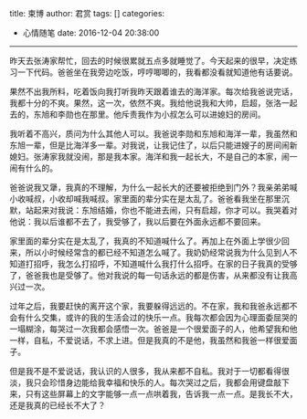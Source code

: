 title: 束博
author: 君赏
tags: []
categories:
  - 心情随笔
date: 2016-12-04 20:38:00
---
昨天去张涛家帮忙，回去的时候很累就五点多就睡觉了。今天起来的很早，决定练习一下代码。爸爸坐在我旁边吃饭，哼哼唧唧的，我看都没看就知道他有话要说。

果然不出我所料，吃着饭向我打听我昨天跟着谁去的海洋家。每次给我爸说完话，我都十分的不爽。果然，这一次，依然不爽。我给他说我和大帅，启超，张洛一起去的，东旭和李勋也在那里。他斥责我作为小叔怎么可以进媳妇的房间。

我听着不高兴，质问为什么其他人可以。我爸说李勋和东旭和海洋一辈，我虽然和东旭一辈，但是比海洋多一辈。对我说，让我记住了，以后只能进嫂子的房间闹新媳妇。张涛家我就没闹，那是我本家。海洋和我一起长大，不是自己的本家，闹一闹有什么的。

爸爸说我又犟，我真的不理解，为什么一起长大的还要被拒绝到门外？我亲弟弟喊小收喊叔，小收却喊我喊叔。家里面的辈分实在是太乱了。爸爸看我坐在那里沉默，站起来对我说：东旭结婚，你也不能进去闹，只有启超，你才可以。我哭着对他说：我以后谁都不去了，我受够了，我以后要在外面永远都不要回来。

家里面的辈分实在是太乱了，我真的不知道喊什么了。再加上在外面上学很少回来，所以小时候经常含的都已经不知道怎么喊了。我奶奶经常说我为什么见到人不知道打招呼，我怎么打招呼，不知道喊什么我打什么招呼。在家的日子我真的受够了，爸爸我也是受够了。他对我说的每一句话永远的都是伤害，从来都没有让我高兴过一次。

过年之后，我要赶快的离开这个家，我要躲得远远的。不在家，我和我爸永远都不会有什么交集，或许的我的生活会过的快乐一点。我每次都会因为心理面委屈哭的一塌糊涂，每哭过一次我都会感悟一次。爸爸是一个很爱面子的人，他希望我和他一样，自私，不爱说话，不求上进。但是我真的不是他，我虽然和我爸一样很爱面子。

但是我不是不爱说话，我认识的人很多，我从来都不自私。我对于一切都看得很淡，我只会珍惜身边能给我幸福和快乐的人。每次哭过之后，我都会用键盘敲下来，只有这些屏幕上的文字能够一点一点哄着我，告诉我一点一点。是我长不大，还是我真的已经长不大了？